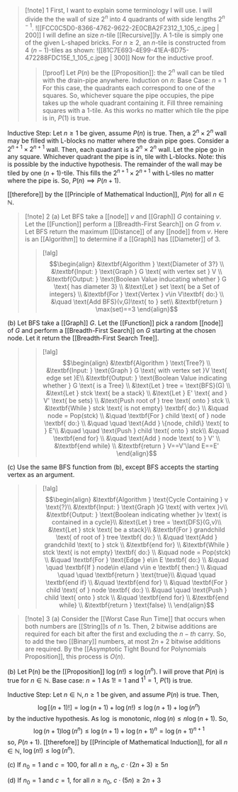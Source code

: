 >[!note] 1
First, I want to explain some terminology I will use. I will divide the the wall of size $2^{n}$ into $4$ quadrants of with side lengths $2^{n-1}$.
![[FCC0C5D0-8366-4762-9622-2E0CBA2F2312_1_105_c.jpeg | 200]]
I will define an size $n$-tile [[Recursive]]ly. A $1$-tile is simply one of the given L-shaped bricks. For $n≥2$, an $n$-tile is constructed from $4$ $(n-1)$-tiles as shown:
![[81C7E693-4E99-41EA-8D75-472288FDC15E_1_105_c.jpeg | 300]]
Now for the inductive proof.
>
>>[!proof]
Let $P(n)$ be the [[Proposition]]: the $2^{n}$ wall can be tiled with the drain-pipe anywhere.
>>Induction on $n$:
Base Case: $n=1$
For this case, the quadrants each correspond to one of the squares. So, whichever square the pipe occupies, the pipe takes up the whole quadrant containing it. Fill three remaining squares with a $1$-tile. As this works no matter which tile the pipe is in, $P(1)$ is true.
>>
Inductive Step: Let $n≥1$ be given, assume $P(n)$ is true.
Then, a $2^{n}\times 2^{n}$ wall may be filled with L-blocks no matter where the drain pipe goes. Consider a $2^{n+1}\times2^{n+1}$ wall. Then, each quadrant is a $2^{n}\times2^{n}$ wall. Let the pipe go in any square. Whichever quadrant the pipe is in, tile with L-blocks. Note: this is possible by the inductive hypothesis. The remainder of the wall may be tiled by one $(n+1)$-tile. This fills the $2^{n+1}\times2^{n+1}$ with L-tiles no matter where the pipe is. So, $P(n)\implies P(n+1)$.
>>
[[therefore]] by the [[Principle of Mathematical Induction]], $P(n)$ for all $n\in \mathbb{N}$.

>[!note] 2
(a) Let $\text{BFS}$ take a [[node]] $v$ and [[Graph]] $G$ containing $v$. Let the [[Function]] perform a [[Breadth-First Search]] on $G$ from $v$. Let $\text{BFS}$ return the maximum [[Distance]] of any [[node]] from $v$. Here is an [[Algorithm]] to determine if a [[Graph]] has [[Diameter]] of 3.
>>[!alg]
>>$$\begin{align}
&\textbf{Algorithm } \text{Diameter of 3?} \\
&\textbf{Input: } \text{Graph } G \text{ with vertex set } V \\
&\textbf{Output: } \text{Boolean Value inducating whether } G \text{ has diameter 3} \\
&\text{Let } set \text{ be a Set of integers}  \\
&\textbf{For } \text{Vertex } v\in V\textbf{ do:} \\
&\quad \text{Add BFS}(v,G)\text{ to } set\\
&\textbf{return } \max(set)==3
\end{align}$$
>
(b) Let $\text{BFS}$ take a [[Graph]] $G$. Let the [[Function]] pick a random [[node]] of $G$ and perform a [[Breadth-First Search]] on $G$ starting at the chosen node. Let it return the [[Breadth-First Search Tree]].
>>[!alg]
>>$$\begin{align}
&\textbf{Algorithm } \text{Tree?} \\
&\textbf{Input: } \text{Graph } G \text{ with vertex set }V \text{ edge set }E\\
&\textbf{Output: } \text{Boolean Value indicating whether } G \text{ is a Tree} \\
&\text{Let } tree = \text{BFS}(G) \\
&\text{Let } stck \text{ be a stack} \\
&\text{Let } E' \text{ and } V' \text{ be sets} \\
&\text{Push root of } tree \text{ onto } stck \\ 
&\textbf{While } stck \text{ is not empty} \textbf{ do:} \\
&\quad node = Pop(stck) \\
&\quad \textbf{For } child \text{ of } node \textbf{ do:} \\
&\quad \quad \text{Add } \{node, child\} \text{ to } E'\\
&\quad \quad \text{Push } child \text{ onto } stck\\
&\quad \textbf{end for} \\
&\quad \text{Add } node \text{ to } V' \\
&\textbf{end while} \\
&\textbf{return } V==V'\land E==E'
\end{align}$$
>
(c) Use the same $\text{BFS}$ function from (b), except $\text{BFS}$ accepts the starting vertex as an argument.
>>[!alg]
>>$$\begin{align}
&\textbf{Algorithm } \text{Cycle Containing } v \text{?}\\
&\textbf{Input: } \text{Graph }G \text{ with vertex }v\\
&\textbf{Output: } \text{Boolean indicating whether }v \text{ is contained in a cycle}\\
&\text{Let } tree = \text{DFS}(G,v)\\
&\text{Let } stck \text{ be a stack}\\
&\textbf{For } grandchild \text{ of root of } tree \textbf{ do:} \\
&\quad \text{Add } grandchild \text{ to } stck \\
&\textbf{end for} \\
&\textbf{While } stck \text{ is not empty} \textbf{ do:} \\
&\quad node = Pop(stck) \\
&\quad \textbf{For } \text{Edge } e\in E \textbf{ do:} \\
&\quad \quad \textbf{If } node\in e\land v\in e \textbf{ then:} \\
&\quad \quad \quad \textbf{return } \text{true}\\
&\quad \quad \textbf{end if} \\
&\quad \textbf{end for} \\
&\quad \textbf{For } child \text{ of } node \textbf{ do:} \\
&\quad \quad \text{Push } child \text{ onto } stck \\
&\quad \textbf{end for} \\
&\textbf{end while} \\
&\textbf{return } \text{false} \\
\end{align}$$

>[!note] 3
(a) Consider the [[Worst Case Run Time]] that occurs when both numbers are [[String]]s of $n$ $1$s. Then, $2$ bitwise additions are required for each bit after the first and excluding the $n-th$ carry. So, to add the two [[Binary]] numbers, at most $2n+2$ bitwise additions are required. By the [[Asymptotic Tight Bound for Polynomials Proposition]], this process is $O(n)$.
>
(b) Let P(n) be the [[Proposition]] $\log(n!)≤\log(n^{n})$. I will prove that $P(n)$ is true for $n\in \mathbb{N}$.
Base case: $n=1$
As $1!=1$ and $1^{1}=1$, $P(1)$ is true.
>
Inductive Step: Let $n\in \mathbb{N}, n≥1$ be given, and assume $P(n)$ is true.
Then, $$\log[(n+1)!]=\log(n+1)+ \log(n!)≤\log(n+1)+ \log(n^{n})$$by the inductive hypothesis. As $\log$ is monotonic, $n\log(n)\le n\log(n+1)$. So,  $$\log(n+1)\log(n^{n})≤\log(n+1)+\log(n+1)^{n}=\log(n+1)^{n+1}$$so, $P(n+1)$.
[[therefore]] by [[Principle of Mathematical Induction]], for all $n\in \mathbb{N}$, $\log(n!)≤\log(n^{n})$.
>
(c) If $n_{0}=1$ and $c=100$, for all $n≥n_{0}$, $c\cdot (2n+3)≥5n$
>
(d) If $n_{0}=1$ and $c=1$, for all $n≥n_{0}$, $c\cdot(5n)≥2n+3$
